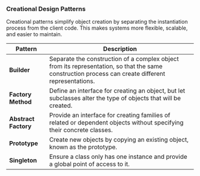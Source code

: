 ### Creational Design Patterns
Creational patterns simplify object creation by separating the instantiation process from the client code. This makes systems more flexible, scalable, and easier to maintain.

| **Pattern**              | **Description**                                                                                                                                               |
|--------------------------|---------------------------------------------------------------------------------------------------------------------------------------------------------------|
| **Builder**              | Separate the construction of a complex object from its representation, so that the same construction process can create different representations.             |
| **Factory Method**       | Define an interface for creating an object, but let subclasses alter the type of objects that will be created.                                                 |
| **Abstract Factory**     | Provide an interface for creating families of related or dependent objects without specifying their concrete classes.                                           |
| **Prototype**            | Create new objects by copying an existing object, known as the prototype.                                                                                      |
| **Singleton**            | Ensure a class only has one instance and provide a global point of access to it.                                                                               |
